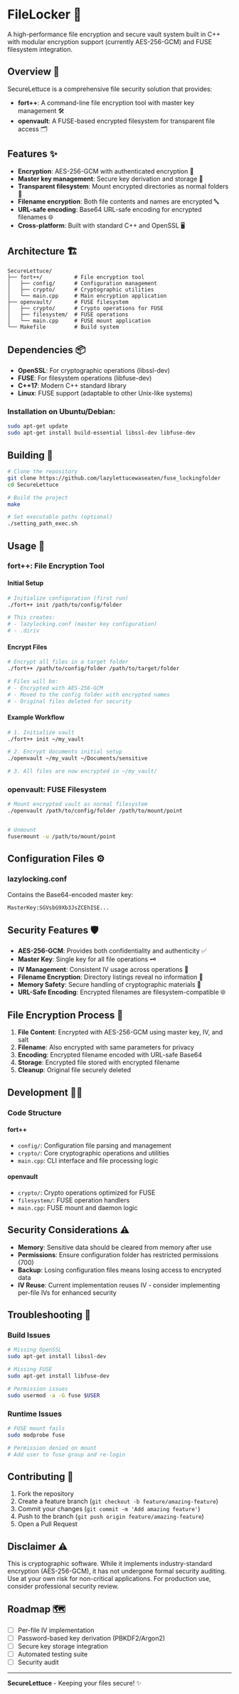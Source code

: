 # FileLocker 🔐
A high-performance file encryption and secure vault system built in C++ with modular encryption support (currently AES-256-GCM) and FUSE filesystem integration.

## Overview 📖

SecureLettuce is a comprehensive file security solution that provides:
- **fort++**: A command-line file encryption tool with master key management 🛠️
- **openvault**: A FUSE-based encrypted filesystem for transparent file access 🗂️

## Features ✨

- **Encryption**: AES-256-GCM with authenticated encryption 🔐
- **Master key management**: Secure key derivation and storage 🔑
- **Transparent filesystem**: Mount encrypted directories as normal folders 📁
- **Filename encryption**: Both file contents and names are encrypted 🔤
- **URL-safe encoding**: Base64 URL-safe encoding for encrypted filenames 🌐
- **Cross-platform**: Built with standard C++ and OpenSSL 🖥️

## Architecture 🏗️

```
SecureLettuce/
├── fort++/          # File encryption tool
│   ├── config/      # Configuration management
│   ├── crypto/      # Cryptographic utilities
│   └── main.cpp     # Main encryption application
├── openvault/       # FUSE filesystem
│   ├── crypto/      # Crypto operations for FUSE
│   ├── filesystem/  # FUSE operations
│   └── main.cpp     # FUSE mount application
└── Makefile         # Build system
```

## Dependencies 📦

- **OpenSSL**: For cryptographic operations (libssl-dev)
- **FUSE**: For filesystem operations (libfuse-dev)
- **C++17**: Modern C++ standard library
- **Linux**: FUSE support (adaptable to other Unix-like systems)

### Installation on Ubuntu/Debian:
```bash
sudo apt-get update
sudo apt-get install build-essential libssl-dev libfuse-dev
```

## Building 🔨

```bash
# Clone the repository
git clone https://github.com/lazylettucewaseaten/fuse_lockingfolder
cd SecureLettuce

# Build the project
make

# Set executable paths (optional)
./setting_path_exec.sh
```

## Usage 🚀

### fort++: File Encryption Tool

#### Initial Setup
```bash
# Initialize configuration (first run)
./fort++ init /path/to/config/folder

# This creates:
# - lazylocking.conf (master key configuration)
# - .diriv  
```

#### Encrypt Files
```bash
# Encrypt all files in a target folder
./fort++ /path/to/config/folder /path/to/target/folder

# Files will be:
# - Encrypted with AES-256-GCM
# - Moved to the config folder with encrypted names
# - Original files deleted for security
```

#### Example Workflow
```bash
# 1. Initialize vault
./fort++ init ~/my_vault

# 2. Encrypt documents initial setup
./openvault ~/my_vault ~/Documents/sensitive

# 3. All files are now encrypted in ~/my_vault/
```

### openvault: FUSE Filesystem

```bash
# Mount encrypted vault as normal filesystem
./openvault /path/to/config/folder /path/to/mount/point


# Unmount
fusermount -u /path/to/mount/point
```

## Configuration Files ⚙️

### lazylocking.conf
Contains the Base64-encoded master key:
```
MasterKey:SGVsbG9Xb3JsZCEhISE...
```

## Security Features 🛡️

- **AES-256-GCM**: Provides both confidentiality and authenticity ✅
- **Master Key**: Single key for all file operations 🗝️
- **IV Management**: Consistent IV usage across operations 🔢
- **Filename Encryption**: Directory listings reveal no information 📂
- **Memory Safety**: Secure handling of cryptographic materials 🧠
- **URL-Safe Encoding**: Encrypted filenames are filesystem-compatible 🌐

## File Encryption Process 🔄

1. **File Content**: Encrypted with AES-256-GCM using master key, IV, and salt
2. **Filename**: Also encrypted with same parameters for privacy
3. **Encoding**: Encrypted filename encoded with URL-safe Base64
4. **Storage**: Encrypted file stored with encrypted filename
5. **Cleanup**: Original file securely deleted

## Development 👨‍💻

### Code Structure

#### fort++
- `config/`: Configuration file parsing and management
- `crypto/`: Core cryptographic operations and utilities
- `main.cpp`: CLI interface and file processing logic

#### openvault
- `crypto/`: Crypto operations optimized for FUSE
- `filesystem/`: FUSE operation handlers
- `main.cpp`: FUSE mount and daemon logic


## Security Considerations ⚠️

- **Memory**: Sensitive data should be cleared from memory after use
- **Permissions**: Ensure configuration folder has restricted permissions (700)
- **Backup**: Losing configuration files means losing access to encrypted data
- **IV Reuse**: Current implementation reuses IV - consider implementing per-file IVs for enhanced security

## Troubleshooting 🔧

### Build Issues
```bash
# Missing OpenSSL
sudo apt-get install libssl-dev

# Missing FUSE
sudo apt-get install libfuse-dev

# Permission issues
sudo usermod -a -G fuse $USER
```

### Runtime Issues
```bash
# FUSE mount fails
sudo modprobe fuse

# Permission denied on mount
# Add user to fuse group and re-login
```

## Contributing 🤝

1. Fork the repository
2. Create a feature branch (`git checkout -b feature/amazing-feature`)
3. Commit your changes (`git commit -m 'Add amazing feature'`)
4. Push to the branch (`git push origin feature/amazing-feature`)
5. Open a Pull Request


## Disclaimer ⚠️

This is cryptographic software. While it implements industry-standard encryption (AES-256-GCM), it has not undergone formal security auditing. Use at your own risk for non-critical applications. For production use, consider professional security review.

## Roadmap 🗺️

- [ ] Per-file IV implementation
- [ ] Password-based key derivation (PBKDF2/Argon2)
- [ ] Secure key storage integration
- [ ] Automated testing suite
- [ ] Security audit

---

**SecureLettuce** - Keeping your files secure! ✨
